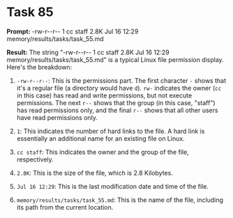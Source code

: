 # Task 85

**Prompt:** -rw-r--r--  1 cc  staff   2.8K Jul 16 12:29 memory/results/tasks/task_55.md

**Result:**
The string "-rw-r--r--  1 cc  staff   2.8K Jul 16 12:29 memory/results/tasks/task_55.md" is a typical Linux file permission display. Here's the breakdown:

1. `-rw-r--r--`: This is the permissions part. The first character `-` shows that it's a regular file (a directory would have `d`). `rw-` indicates the owner (`cc` in this case) has read and write permissions, but not execute permissions. The next `r--` shows that the group (in this case, "staff") has read permissions only, and the final `r--` shows that all other users have read permissions only.

2. `1`: This indicates the number of hard links to the file. A hard link is essentially an additional name for an existing file on Linux.

3. `cc staff`: This indicates the owner and the group of the file, respectively.

4. `2.8K`: This is the size of the file, which is 2.8 Kilobytes.

5. `Jul 16 12:29`: This is the last modification date and time of the file.

6. `memory/results/tasks/task_55.md`: This is the name of the file, including its path from the current location.

